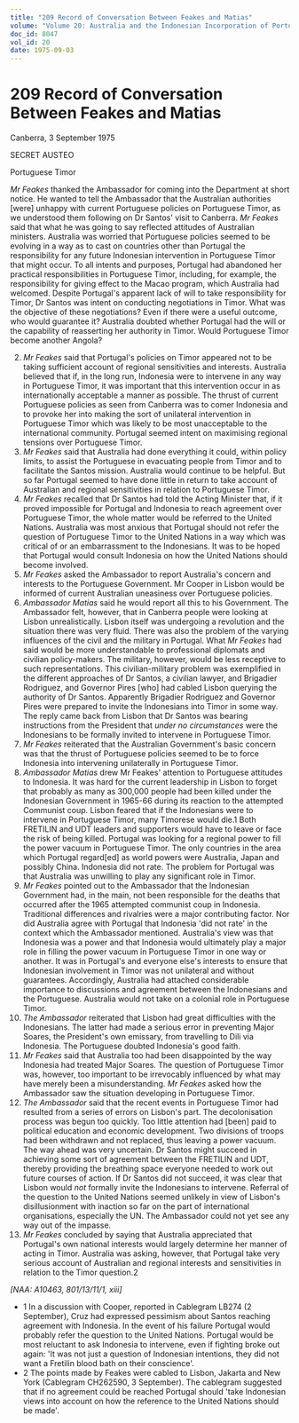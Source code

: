 ```yaml
---
title: "209 Record of Conversation Between Feakes and Matias"
volume: "Volume 20: Australia and the Indonesian Incorporation of Portuguese Timor, 1974-1976"
doc_id: 8047
vol_id: 20
date: 1975-09-03
---
```


# 209 Record of Conversation Between Feakes and Matias

Canberra, 3 September 1975

SECRET AUSTEO

Portuguese Timor

_Mr Feakes_ thanked the Ambassador for coming into the Department at short notice. He wanted to tell the Ambassador that the Australian authorities [were] unhappy with current Portuguese policies on Portuguese Timor, as we understood them following on Dr Santos' visit to Canberra. _Mr Feakes_ said that what he was going to say reflected attitudes of Australian ministers. Australia was worried that Portuguese policies seemed to be evolving in a way as to cast on countries other than Portugal the responsibility for any future Indonesian intervention in Portuguese Timor that might occur. To all intents and purposes, Portugal had abandoned her practical responsibilities in Portuguese Timor, including, for example, the responsibility for giving effect to the Macao program, which Australia had welcomed. Despite Portugal's apparent lack of will to take responsibility for Timor, Dr Santos was intent on conducting negotiations in Timor. What was the objective of these negotiations? Even if there were a useful outcome, who would guarantee it? Australia doubted whether Portugal had the will or the capability of reasserting her authority in Timor. Would Portuguese Timor become another Angola?

  2. _Mr Feakes_ said that Portugal's policies on Timor appeared not to be taking sufficient account of regional sensitivities and interests. Australia believed that if, in the long run, Indonesia were to intervene in any way in Portuguese Timor, it was important that this intervention occur in as internationally acceptable a manner as possible. The thrust of current Portuguese policies as seen from Canberra was to comer Indonesia and to provoke her into making the sort of unilateral intervention in Portuguese Timor which was likely to be most unacceptable to the international community. Portugal seemed intent on maximising regional tensions over Portuguese Timor.
  3. _Mr Feakes_ said that Australia had done everything it could, within policy limits, to assist the Portuguese in evacuating people from Timor and to facilitate the Santos mission. Australia would continue to be helpful. But so far Portugal seemed to have done little in return to take account of Australian and regional sensitivities in relation to Portuguese Timor.
  4. _Mr Feakes_ recalled that Dr Santos had told the Acting Minister that, if it proved impossible for Portugal and Indonesia to reach agreement over Portuguese Timor, the whole matter would be referred to the United Nations. Australia was most anxious that Portugal should not refer the question of Portuguese Timor to the United Nations in a way which was critical of or an embarrassment to the Indonesians. It was to be hoped that Portugal would consult Indonesia on how the United Nations should become involved.
  5. _Mr Feakes_ asked the Ambassador to report Australia's concern and interests to the Portuguese Government. Mr Cooper in Lisbon would be informed of current Australian uneasiness over Portuguese policies.
  6. _Ambassador Matias_ said he would report all this to his Government. The Ambassador felt, however, that in Canberra people were looking at Lisbon unrealistically. Lisbon itself was undergoing a revolution and the situation there was very fluid. There was also the problem of the varying influences of the civil and the military in Portugal. What _Mr Feakes_ had said would be more understandable to professional diplomats and civilian policy-makers. The military, however, would be less receptive to such representations. This civilian-military problem was exemplified in the different approaches of Dr Santos, a civilian lawyer, and Brigadier Rodriguez, and Governor Pires [who] had cabled Lisbon querying the authority of Dr Santos. Apparently Brigadier Rodriguez and Governor Pires were prepared to invite the Indonesians into Timor in some way. The reply came back from Lisbon that Dr Santos was bearing instructions from the President that _under no circumstances_ were the Indonesians to be formally invited to intervene in Portuguese Timor.
  7. _Mr Feakes_ reiterated that the Australian Government's basic concern was that the thrust of Portuguese policies seemed to be to force Indonesia into intervening unilaterally in Portuguese Timor.
  8. _Ambassador Matias_ drew Mr Feakes' attention to Portuguese attitudes to Indonesia. It was hard for the current leadership in Lisbon to forget that probably as many as 300,000 people had been killed under the Indonesian Government in 1965-66 during its reaction to the attempted Communist coup. Lisbon feared that if the Indonesians were to intervene in Portuguese Timor, many Timorese would die.1 Both FRETILIN and UDT leaders and supporters would have to leave or face the risk of being killed. Portugal was looking for a regional power to fill the power vacuum in Portuguese Timor. The only countries in the area which Portugal regard[ed] as world powers were Australia, Japan and possibly China. Indonesia did not rate. The problem for Portugal was that Australia was unwilling to play any significant role in Timor.
  9. _Mr Feakes_ pointed out to the Ambassador that the Indonesian Government had, in the main, not been responsible for the deaths that occurred after the 1965 attempted communist coup in Indonesia. Traditional differences and rivalries were a major contributing factor. Nor did Australia agree with Portugal that Indonesia 'did not rate' in the context which the Ambassador mentioned. Australia's view was that Indonesia was a power and that Indonesia would ultimately play a major role in filling the power vacuum in Portuguese Timor in one way or another. It was in Portugal's and everyone else's interests to ensure that Indonesian involvement in Timor was not unilateral and without guarantees. Accordingly, Australia had attached considerable importance to discussions and agreement between the Indonesians and the Portuguese. Australia would not take on a colonial role in Portuguese Timor.
  10. _The Ambassador_ reiterated that Lisbon had great difficulties with the Indonesians. The latter had made a serious error in preventing Major Soares, the President's own emissary, from travelling to Dili via Indonesia. The Portuguese doubted Indonesia's good faith.
  11. _Mr Feakes_ said that Australia too had been disappointed by the way Indonesia had treated Major Soares. The question of Portuguese Timor was, however, too important to be irrevocably influenced by what may have merely been a misunderstanding. _Mr Feakes_ asked how the Ambassador saw the situation developing in Portuguese Timor.
  12. _The Ambassador_ said that the recent events in Portuguese Timor had resulted from a series of errors on Lisbon's part. The decolonisation process was begun too quickly. Too little attention had [been] paid to political education and economic development. Two divisions of troops had been withdrawn and not replaced, thus leaving a power vacuum. The way ahead was very uncertain. Dr Santos might succeed in achieving some sort of agreement between the FRETILIN and UDT, thereby providing the breathing space everyone needed to work out future courses of action. If Dr Santos did not succeed, it was clear that Lisbon would _not_ formally invite the Indonesians to intervene. Referral of the question to the United Nations seemed unlikely in view of Lisbon's disillusionment with inaction so far on the part of international organisations, especially the UN. The Ambassador could not yet see any way out of the impasse.
  13. _Mr Feakes_ concluded by saying that Australia appreciated that Portugal's own national interests would largely determine her manner of acting in Timor. Australia was asking, however, that Portugal take very serious account of Australian and regional interests and sensitivities in relation to the Timor question.2



_[NAA: A10463, 801/13/11/1, xiii]_

  * 1 In a discussion with Cooper, reported in Cablegram LB274 (2 September), Cruz had expressed pessimism about Santos reaching agreement with Indonesia. In the event of his failure Portugal would probably refer the question to the United Nations. Portugal would be most reluctant to ask Indonesia to intervene, even if fighting broke out again: 'It was not just a question of Indonesian intentions, they did not want a Fretilin blood bath on their conscience'. 
  * 2 The points made by Feakes were cabled to Lisbon, Jakarta and New York (Cablegram CH262590, 3 September). The cablegram suggested that if no agreement could be reached Portugal should 'take Indonesian views into account on how the reference to the United Nations should be made'.



